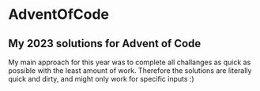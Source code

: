 # AdventOfCode

## My 2023 solutions for Advent of Code

My main approach for this year was to complete all challanges as quick as possible with the least amount of work. Therefore the solutions are literally quick and dirty, and might only work for specific inputs :)
